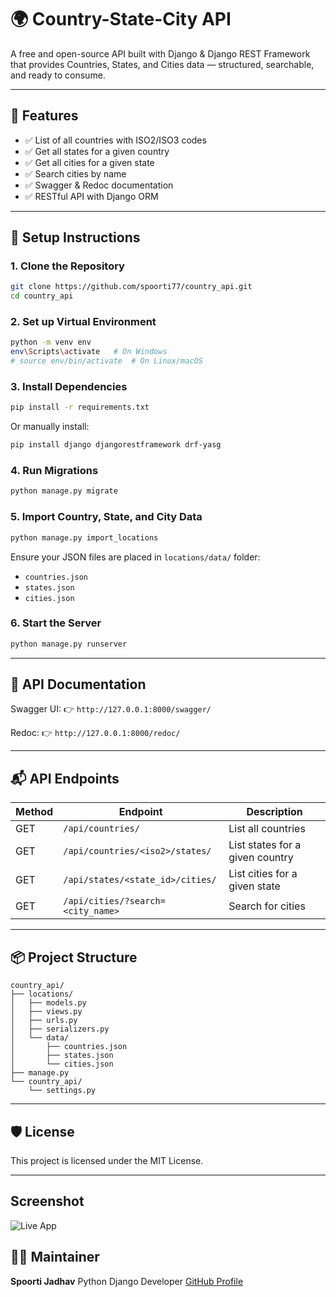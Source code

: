 # 🌍 Country-State-City API

A free and open-source API built with Django & Django REST Framework that provides Countries, States, and Cities data — structured, searchable, and ready to consume.

---

## 📌 Features

- ✅ List of all countries with ISO2/ISO3 codes
- ✅ Get all states for a given country
- ✅ Get all cities for a given state
- ✅ Search cities by name
- ✅ Swagger & Redoc documentation
- ✅ RESTful API with Django ORM

---


## 🔧 Setup Instructions

### 1. Clone the Repository

```bash
git clone https://github.com/spoorti77/country_api.git
cd country_api
````

### 2. Set up Virtual Environment

```bash
python -m venv env
env\Scripts\activate   # On Windows
# source env/bin/activate  # On Linux/macOS
```

### 3. Install Dependencies

```bash
pip install -r requirements.txt
```

Or manually install:

```bash
pip install django djangorestframework drf-yasg
```

### 4. Run Migrations

```bash
python manage.py migrate
```

### 5. Import Country, State, and City Data

```bash
python manage.py import_locations
```

Ensure your JSON files are placed in `locations/data/` folder:

* `countries.json`
* `states.json`
* `cities.json`

### 6. Start the Server

```bash
python manage.py runserver
```

---

## 📘 API Documentation

Swagger UI:
👉 `http://127.0.0.1:8000/swagger/`

Redoc:
👉 `http://127.0.0.1:8000/redoc/`

---

## 📬 API Endpoints

| Method | Endpoint                          | Description                     |
| ------ | --------------------------------- | ------------------------------- |
| GET    | `/api/countries/`                 | List all countries              |
| GET    | `/api/countries/<iso2>/states/`   | List states for a given country |
| GET    | `/api/states/<state_id>/cities/`  | List cities for a given state   |
| GET    | `/api/cities/?search=<city_name>` | Search for cities               |

---

## 📦 Project Structure

```
country_api/
├── locations/
│   ├── models.py
│   ├── views.py
│   ├── urls.py
│   ├── serializers.py
│   └── data/
│       ├── countries.json
│       ├── states.json
│       └── cities.json
├── manage.py
└── country_api/
    └── settings.py
```

---

## 🛡 License

This project is licensed under the MIT License.

---
## Screenshot
![Live App](docs/screenshot.png)

## 🙋‍♀️ Maintainer

**Spoorti Jadhav**
Python Django Developer
[GitHub Profile](https://github.com/spoorti77)




